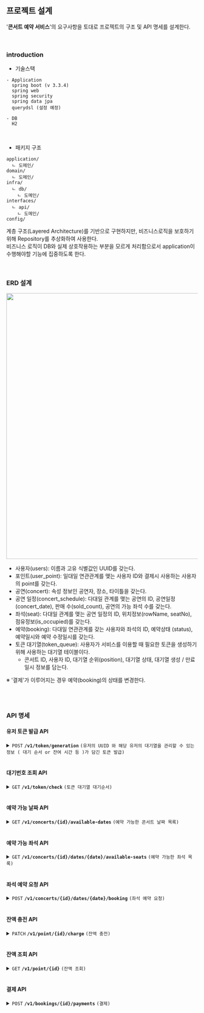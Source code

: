 ## 프로젝트 설계

'**콘서트 예약 서비스**'의 요구사항을 토대로 프로젝트의 구조 및 API 명세를 설계한다.

<br>

### introduction 

- 기술스택
```text
- Application
  spring boot (v 3.3.4)
  spring web
  spring security
  spring data jpa
  querydsl (설정 예정)
  
- DB
  H2 
```
<br>

- 패키지 구조 <br>
```text
application/
  ㄴ 도메인/
domain/
  ㄴ 도메인/
infra/
  ㄴ db/
    ㄴ 도메인/
interfaces/
  ㄴ api/
    ㄴ 도메인/
config/
```
계층 구조(Layered Architecture)를 기반으로 구현하지만, 비즈니스로직을 보호하기 위해 Repository를 추상화하여 사용한다. <br>
비즈니스 로직이 DB와 실제 상호작용하는 부분을 모르게 처리함으로서 application이 수행해야할 기능에 집중하도록 한다.

<br>

### ERD 설계
<img src="https://github.com/user-attachments/assets/43bcfa39-d13a-485b-af30-8900c6762e57" width="700">

- 사용자(users): 이름과 고유 식별값인 UUID를 갖는다.
- 포인트(user_point): 일대일 연관관계를 맺는 사용자 ID와 결제시 사용하는 사용자의 point를 갖는다.
- 공연(concert): 속성 정보인 공연자, 장소, 타이틀을 갖는다.
- 공연 일정(concert_schedule): 다대일 관계를 맺는 공연의 ID, 공연일정(concert_date), 판매 수(sold_count), 공연의 가능 좌석 수를 갖는다.
- 좌석(seat): 다대일 관계를 맺는 공연 일정의 ID, 위치정보(rowName, seatNo), 점유정보(is_occupied)를 갖는다.
- 예약(booking): 다대일 연관관계를 갖는 사용자와 좌석의 ID, 예약상태 (status), 예약일시와 예약 수정일시를 갖는다.
- 토큰 대기열(token_queue): 사용자가 서비스를 이용할 때 필요한 토큰을 생성하기 위해 사용하는 대기열 테이블이다.
    - 콘서트 ID, 사용자 ID, 대기열 순위(position), 대기열 상태, 대기열 생성 / 만료 일시 정보를 담는다.

※ '결제'가 이루어지는 경우 예약(booking)의 상태를 변경한다.


<br><br>

### API 명세

#### 유저 토큰 발급 API
<details>
 <summary><code>POST</code> <code><b>/v1/token/generation</b></code> <code>(유저의 UUID 와 해당 유저의 대기열을 관리할 수 있는 정보 ( 대기 순서 or 잔여 시간 등 )가 담긴 토큰 발급)</code></summary>

##### Parameters

| name   |  type     | data type | description |
|--------|-----------|-----------|-------------|
| userId |  required | Long      | N/A         |

##### Responses
| http code | content-type           | response                                                                                                                                                                        |
|-----------|------------------------|---------------------------------------------------------------------------------------------------------------------------------------------------------------------------------|
| `200`     | `application/json`     | `{"jwt": "Bearer eyJhbGciOiJIUzI1NiIsInR5cCI6IkpXVCJ9.eyJzdWIiOiIxMjM0NTY3ODkwIiwibmFtZSI6IkpvaG4gRG9lIiwiaWF0IjoxNTE2MjM5MDIyfQ.SflKxwRJSMeKKF2QT4fwpMeJf36POk6yJV_adQssw5c"}` |
| `400`     | `application/json`     | `{"code": "400","message":"Bad Request"}`                                                                                                                                       |
| `500`     | `application/json`     | `{"code": "500","message": "SERVER ERROR"}`                                                                                                                                     |

##### Example cURL

```html
  curl -X POST -H "Content-Type: application/json" -d '{"userId": 12345}' http://localhost:8080/
```

</details>

<br>

#### 대기번호 조회 API
<details>
 <summary><code>GET</code> <code><b>/v1/token/check</b></code> <code>(토큰 대기열 대기순서)</code></summary>

##### Headers
| Key           | value                                                                                                                                                               |
|---------------|---------------------------------------------------------------------------------------------------------------------------------------------------------------------|
| Authorization | Bearer eyJhbGciOiJIUzI1NiIsInR5cCI6IkpXVCJ9.eyJzdWIiOiIxMjM0NTY3ODkwIiwibmFtZSI6IkpvaG4gRG9lIiwiaWF0IjoxNTE2MjM5MDIyfQ.SflKxwRJSMeKKF2QT4fwpMeJf36POk6yJV_adQssw5c  |

##### Parameters

| name | type | data type | description |
|------|------|-----------|-------------|
| -    | -    | -         | -           |

##### Responses
| http code | content-type           | response                                    |
|-----------|------------------------|---------------------------------------------|
| `200`     | `application/json`     | `{"queuePosition": 1`                       |
| `403`     | `application/json`     | `{"code": "403","message":"Forbidden"}`     |
| `500`     | `application/json`     | `{"code": "500","message": "SERVER ERROR"}` |

##### Example cURL

```html
  curl -X GET \
       -H "Content-Type: application/json" \
       -H "Authorization: Bearer eyJhbGciOiJIUzI1NiIsInR5cCI6IkpXVCJ9.eyJzdWIiOiIxMjM0NTY3ODkwIiwibmFtZSI6IkpvaG4gRG9lIiwiaWF0IjoxNTE2MjM5MDIyfQ.SflKxwRJSMeKKF2QT4fwpMeJf36POk6yJV_adQssw5c"
       -d '{"userId": 12345}' \
       http://localhost:8080/
```

</details>

<br>


#### 예약 가능 날짜 API
<details>
 <summary><code>GET</code> <code><b>/v1/concerts/{id}/available-dates</b></code> <code>(예약 가능한 콘서트 날짜 목록)</code></summary>

##### Headers
| Key           | value                                                                                                                                                               |
|---------------|---------------------------------------------------------------------------------------------------------------------------------------------------------------------|
| Authorization | Bearer eyJhbGciOiJIUzI1NiIsInR5cCI6IkpXVCJ9.eyJzdWIiOiIxMjM0NTY3ODkwIiwibmFtZSI6IkpvaG4gRG9lIiwiaWF0IjoxNTE2MjM5MDIyfQ.SflKxwRJSMeKKF2QT4fwpMeJf36POk6yJV_adQssw5c  |

##### Parameters

| name  | type      | data type | description |
|-------|-----------|-----------|-------------|
| id    | required  | Long      | 콘서트 Id      |

##### Responses
| http code | content-type           | response                                                                                         |
|-----------|------------------------|--------------------------------------------------------------------------------------------------|
| `200`     | `application/json`     | `{"concertId": 1,"concertName": "Cold Play", "dates": [{"date": "2024-10-11", "capacity": 50}]}` |
| `403`     | `application/json`     | `{"code": "403","message":"Forbidden"}`                                                          |
| `500`     | `application/json`     | `{"code": "500","message": "SERVER ERROR"}`                                                      |

##### Example cURL

```html
  curl -X GET \
       -H "Content-Type: application/json" \
       -H "Authorization: Bearer eyJhbGciOiJIUzI1NiIsInR5cCI6IkpXVCJ9.eyJzdWIiOiIxMjM0NTY3ODkwIiwibmFtZSI6IkpvaG4gRG9lIiwiaWF0IjoxNTE2MjM5MDIyfQ.SflKxwRJSMeKKF2QT4fwpMeJf36POk6yJV_adQssw5c"
       http://localhost:8080/v1/concerts/1/available-dates
```

</details>
<br>

#### 예약 가능 좌석 API
<details>
 <summary><code>GET</code> <code><b>/v1/concerts/{id}/dates/{date}/available-seats</b></code> <code>(예약 가능한 좌석 목록)</code></summary>

##### Headers
| Key           | value                                                                                                                                                               |
|---------------|---------------------------------------------------------------------------------------------------------------------------------------------------------------------|
| Authorization | Bearer eyJhbGciOiJIUzI1NiIsInR5cCI6IkpXVCJ9.eyJzdWIiOiIxMjM0NTY3ODkwIiwibmFtZSI6IkpvaG4gRG9lIiwiaWF0IjoxNTE2MjM5MDIyfQ.SflKxwRJSMeKKF2QT4fwpMeJf36POk6yJV_adQssw5c  |

##### Parameters

| name | type      | data type | description   |
|------|-----------|-----------|---------------|
| id   | required  | Long      | 콘서트 Id        |
| date | required  | String    | 날짜 (yyyyMMdd) |

##### Responses
| http code | content-type           | response                                                                                                               |
|-----------|------------------------|------------------------------------------------------------------------------------------------------------------------|
| `200`     | `application/json`     | `{"concertId": 1,"concertName": "Cold Play", "date": "2024-10-11", "seats": [{"id": 1, "rowName": "A", "seatNo": 1}]}` |
| `403`     | `application/json`     | `{"code": "403","message":"Forbidden"}`                                                                                |
| `500`     | `application/json`     | `{"code": "500","message": "SERVER ERROR"}`                                                                            |

##### Example cURL

```html
  curl -X GET \
       -H "Content-Type: application/json" \
       -H "Authorization: Bearer eyJhbGciOiJIUzI1NiIsInR5cCI6IkpXVCJ9.eyJzdWIiOiIxMjM0NTY3ODkwIiwibmFtZSI6IkpvaG4gRG9lIiwiaWF0IjoxNTE2MjM5MDIyfQ.SflKxwRJSMeKKF2QT4fwpMeJf36POk6yJV_adQssw5c"
       http://localhost:8080/v1/concerts/1/dates/20241011/available-seats
```

</details>
<br>

#### 좌석 예약 요청 API
<details>
 <summary><code>POST</code> <code><b>/v1/concerts/{id}/dates/{date}/booking</b></code> <code>(좌석 예약 요청)</code></summary>

##### Headers
| Key           | value                                                                                                                                                               |
|---------------|---------------------------------------------------------------------------------------------------------------------------------------------------------------------|
| Authorization | Bearer eyJhbGciOiJIUzI1NiIsInR5cCI6IkpXVCJ9.eyJzdWIiOiIxMjM0NTY3ODkwIiwibmFtZSI6IkpvaG4gRG9lIiwiaWF0IjoxNTE2MjM5MDIyfQ.SflKxwRJSMeKKF2QT4fwpMeJf36POk6yJV_adQssw5c  |

##### Parameters

| name   | type      | data type | description   |
|--------|-----------|-----------|---------------|
| id     | required  | Long      | 콘서트 ID        |
| date   | required  | String    | 날짜 (yyyyMMdd) |
| seatId | required  | Long      | 좌석 ID         |

##### Responses
| http code | content-type           | response                                                                                                                             |
|-----------|------------------------|--------------------------------------------------------------------------------------------------------------------------------------|
| `200`     | `application/json`     | `{"bookingId": 1, "concertId": 1, "date": "2024-10-11", "seatId": 1, "status": "RESERVED", "expirationTime": "2024-10-11 22:00:00"}` |
| `403`     | `application/json`     | `{"code": "403","message":"Forbidden"}`                                                                                              |
| `500`     | `application/json`     | `{"code": "500","message": "SERVER ERROR"}`                                                                                          |

##### Example cURL

```html
  curl -X POST \
       -H "Content-Type: application/json" \
       -H "Authorization: Bearer eyJhbGciOiJIUzI1NiIsInR5cCI6IkpXVCJ9.eyJzdWIiOiIxMjM0NTY3ODkwIiwibmFtZSI6IkpvaG4gRG9lIiwiaWF0IjoxNTE2MjM5MDIyfQ.SflKxwRJSMeKKF2QT4fwpMeJf36POk6yJV_adQssw5c"
       -d '1' \
       http://localhost:8080/v1/concerts/1/dates/20241011/booking
```

</details>
<br>

#### 잔액 충전 API
<details>
 <summary><code>PATCH</code> <code><b>/v1/point/{id}/charge</b></code> <code>(잔액 충전)</code></summary>

##### Headers
| Key           | value                                                                                                                                                               |
|---------------|---------------------------------------------------------------------------------------------------------------------------------------------------------------------|
| Authorization | Bearer eyJhbGciOiJIUzI1NiIsInR5cCI6IkpXVCJ9.eyJzdWIiOiIxMjM0NTY3ODkwIiwibmFtZSI6IkpvaG4gRG9lIiwiaWF0IjoxNTE2MjM5MDIyfQ.SflKxwRJSMeKKF2QT4fwpMeJf36POk6yJV_adQssw5c  |

##### Parameters

| name   | type      | data type | description |
|--------|-----------|-----------|-------------|
| id     | required  | Long      | 사용자 ID      |
| amount | required  | Long      | 충전할 양       |

##### Responses
| http code | content-type           | response                                                             |
|-----------|------------------------|----------------------------------------------------------------------|
| `200`     | `application/json`     | `{"userId": 1, "point": 1000, "updateTime": "2024-10-11 11:20:33"}`  |
| `403`     | `application/json`     | `{"code": "403","message":"Forbidden"}`                              |
| `500`     | `application/json`     | `{"code": "500","message": "SERVER ERROR"}`                          |

##### Example cURL

```html
  curl -X PATCH \
       -H "Content-Type: application/json" \
       -H "Authorization: Bearer eyJhbGciOiJIUzI1NiIsInR5cCI6IkpXVCJ9.eyJzdWIiOiIxMjM0NTY3ODkwIiwibmFtZSI6IkpvaG4gRG9lIiwiaWF0IjoxNTE2MjM5MDIyfQ.SflKxwRJSMeKKF2QT4fwpMeJf36POk6yJV_adQssw5c"
       -d '1000' \
       http://localhost:8080/v1/point/1/charge
```

</details>
<br>

#### 잔액 조회 API
<details>
 <summary><code>GET</code> <code><b>/v1/point/{id}</b></code> <code>(잔액 조회)</code></summary>

##### Headers
| Key           | value                                                                                                                                                               |
|---------------|---------------------------------------------------------------------------------------------------------------------------------------------------------------------|
| Authorization | Bearer eyJhbGciOiJIUzI1NiIsInR5cCI6IkpXVCJ9.eyJzdWIiOiIxMjM0NTY3ODkwIiwibmFtZSI6IkpvaG4gRG9lIiwiaWF0IjoxNTE2MjM5MDIyfQ.SflKxwRJSMeKKF2QT4fwpMeJf36POk6yJV_adQssw5c  |

##### Parameters

| name   | type      | data type | description |
|--------|-----------|-----------|-------------|
| id     | required  | Long      | 사용자 ID      |

##### Responses
| http code | content-type           | response                                                             |
|-----------|------------------------|----------------------------------------------------------------------|
| `200`     | `application/json`     | `{"userId": 1, "point": 1000, "updateTime": "2024-10-11 11:20:33"}`  |
| `403`     | `application/json`     | `{"code": "403","message":"Forbidden"}`                              |
| `500`     | `application/json`     | `{"code": "500","message": "SERVER ERROR"}`                          |

##### Example cURL

```html
  curl -X PATCH \
       -H "Content-Type: application/json" \
       -H "Authorization: Bearer eyJhbGciOiJIUzI1NiIsInR5cCI6IkpXVCJ9.eyJzdWIiOiIxMjM0NTY3ODkwIiwibmFtZSI6IkpvaG4gRG9lIiwiaWF0IjoxNTE2MjM5MDIyfQ.SflKxwRJSMeKKF2QT4fwpMeJf36POk6yJV_adQssw5c"
       http://localhost:8080/v1/point/1
```

</details>
<br>

#### 결제 API
<details>
 <summary><code>POST</code> <code><b>/v1/bookings/{id}/payments</b></code> <code>(결제)</code></summary>

##### Headers
| Key           | value                                                                                                                                                               |
|---------------|---------------------------------------------------------------------------------------------------------------------------------------------------------------------|
| Authorization | Bearer eyJhbGciOiJIUzI1NiIsInR5cCI6IkpXVCJ9.eyJzdWIiOiIxMjM0NTY3ODkwIiwibmFtZSI6IkpvaG4gRG9lIiwiaWF0IjoxNTE2MjM5MDIyfQ.SflKxwRJSMeKKF2QT4fwpMeJf36POk6yJV_adQssw5c  |

##### Parameters

| name   | type      | data type | description |
|--------|-----------|-----------|-------------|
| id     | required  | Long      | 사용자 ID      |

##### Responses
| http code | content-type           | response                                                  |
|-----------|------------------------|-----------------------------------------------------------|
| `200`     | `application/json`     | `{"amount": 1000, "paymentsTime": "2024-10-11 11:20:33"}` |
| `403`     | `application/json`     | `{"code": "403","message":"Forbidden"}`                   |
| `500`     | `application/json`     | `{"code": "500","message": "SERVER ERROR"}`               |

##### Example cURL

```html
  curl -X POST \
       -H "Content-Type: application/json" \
       -H "Authorization: Bearer eyJhbGciOiJIUzI1NiIsInR5cCI6IkpXVCJ9.eyJzdWIiOiIxMjM0NTY3ODkwIiwibmFtZSI6IkpvaG4gRG9lIiwiaWF0IjoxNTE2MjM5MDIyfQ.SflKxwRJSMeKKF2QT4fwpMeJf36POk6yJV_adQssw5c"
       http://localhost:8080/v1/bookings/1/payments
```

</details>
<br>

<br><br>